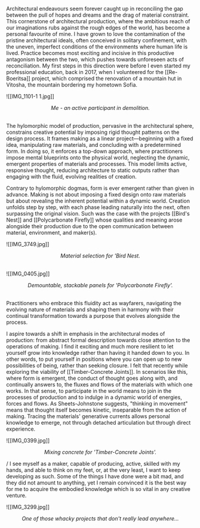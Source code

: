 Architectural endeavours seem forever caught up in reconciling the gap between the pull of hopes and dreams and the drag of material constraint. This cornerstone of architectural production, where the ambitious reach of our imaginations rubs against the rough edges of the world, has become a personal favourite of mine. I have grown to love the contamination of the pristine architectural ideals, often conceived in solitary confinement, with the uneven, imperfect conditions of the environments where human life is lived. Practice becomes most exciting and incisive in this productive antagonism between the two, which pushes towards unforeseen acts of reconciliation. My first steps in this direction were before I even started my professional education, back in 2017, when I volunteered for the [[Re-Boeritsa]] project, which comprised the renovation of a mountain hut in Vitosha, the mountain bordering my hometown Sofia. 


![[IMG_1101-1 1.jpg]]*<p align=center> Me - an active participant in demolition. </p>*
\
The hylomorphic model of production, pervasive in the architectural sphere, constrains creative potential by imposing rigid thought patterns on the design process. It frames making as a linear project—beginning with a fixed idea, manipulating raw materials, and concluding with a predetermined form. In doing so, it enforces a top-down approach, where practitioners impose mental blueprints onto the physical world, neglecting the dynamic, emergent properties of materials and processes. This model limits active, responsive thought, reducing architecture to static outputs rather than engaging with the fluid, evolving realities of creation.

Contrary to hylomorphic dogmas, form is ever emergent rather than given in advance. Making is not about imposing a fixed design onto raw materials but about revealing the inherent potential within a dynamic world. Creation unfolds step by step, with each phase leading naturally into the next, often surpassing the original vision. Such was the case with the projects [[Bird's Nest]] and [[Polycarbonate Firefly]] whose qualities and meaning arose alongside their production due to the open communication between material, environment, and maker(s). 

![[IMG_3749.jpg]]
*<p align=center> Material selection for 'Bird Nest. </p>*
\
![[IMG_0405.jpg]]
*<p align=center> Demountable, stackable panels for 'Polycarbonate Firefly'. </p>*
\
Practitioners who embrace this fluidity act as wayfarers, navigating the evolving nature of materials and shaping them in harmony with their continual transformation towards a purpose that evolves alongside the process.

I aspire towards a shift in emphasis in the architectural modes of production: from abstract formal description towards close attention to the operations of making. I find it exciting and much more resilient to let yourself grow into knowledge rather than having it handed down to you. In other words, to put yourself in positions where you can open up to new possibilities of being, rather than seeking closure. I felt that recently while exploring the viability of [[Timber-Concrete Joints]]. In scenarios like this, where form is emergent, the conduct of thought goes along with, and continually answers to, the fluxes and flows of the materials with which one works. In that sense, to participate in the world means to join in the processes of production and to indulge in a dynamic world of energies, forces and flows. As Sheets-Johnstone suggests, "thinking in movement" means that thought itself becomes kinetic, inseparable from the action of making. Tracing the materials' generative currents allows personal knowledge to emerge, not through detached articulation but through direct experience.

![[IMG_0399.jpg]]
*<p align=center> Mixing concrete for 'Timber-Concrete Joints'. </p>*
/
I see myself as a maker, capable of producing, active, skilled with my hands, and able to think on my feet, or, at the very least, I want to keep developing as such. Some of the things I have done were a bit mad, and they did not amount to anything, yet I remain convinced it is the best way for me to acquire the embodied knowledge which is so vital in any creative venture.

![[IMG_3299.jpg]]
*<p align=center> One of those whacky projects that don't really lead anywhere... </p>*

